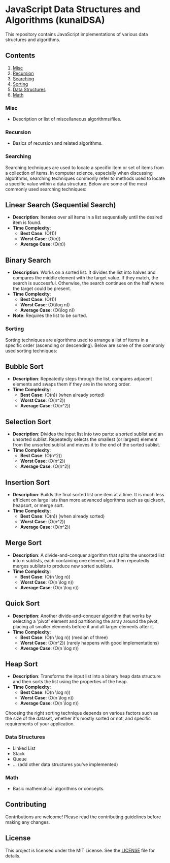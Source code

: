 # JavaScript Data Structures and Algorithms (kunalDSA)

This repository contains JavaScript implementations of various data structures and algorithms.

## Contents

1. [Misc](#misc)
2. [Recursion](#recursion)
3. [Searching](#searching)
4. [Sorting](#sorting)
5. [Data Structures](#data-structure)
6. [Math](#math)

### Misc
- Description or list of miscellaneous algorithms/files.

### Recursion
- Basics of recursion and related algorithms.

### Searching

Searching techniques are used to locate a specific item or set of items from a collection of items. In computer science, especially when discussing algorithms, searching techniques commonly refer to methods used to locate a specific value within a data structure. Below are some of the most commonly used searching techniques:

## Linear Search (Sequential Search)
- **Description**: Iterates over all items in a list sequentially until the desired item is found.
- **Time Complexity**: 
  - **Best Case**: \(O(1)\)
  - **Worst Case**: \(O(n)\)
  - **Average Case**: \(O(n)\)

## Binary Search
- **Description**: Works on a sorted list. It divides the list into halves and compares the middle element with the target value. If they match, the search is successful. Otherwise, the search continues on the half where the target could be present.
- **Time Complexity**: 
  - **Best Case**: \(O(1)\)
  - **Worst Case**: \(O(\log n)\)
  - **Average Case**: \(O(\log n)\)
- **Note**: Requires the list to be sorted.

### Sorting

Sorting techniques are algorithms used to arrange a list of items in a specific order (ascending or descending). Below are some of the commonly used sorting techniques:

## Bubble Sort
- **Description**: Repeatedly steps through the list, compares adjacent elements and swaps them if they are in the wrong order.
- **Time Complexity**: 
  - **Best Case**: \(O(n)\) (when already sorted)
  - **Worst Case**: \(O(n^2)\)
  - **Average Case**: \(O(n^2)\)

## Selection Sort
- **Description**: Divides the input list into two parts: a sorted sublist and an unsorted sublist. Repeatedly selects the smallest (or largest) element from the unsorted sublist and moves it to the end of the sorted sublist.
- **Time Complexity**: 
  - **Best Case**: \(O(n^2)\)
  - **Worst Case**: \(O(n^2)\)
  - **Average Case**: \(O(n^2)\)

## Insertion Sort
- **Description**: Builds the final sorted list one item at a time. It is much less efficient on large lists than more advanced algorithms such as quicksort, heapsort, or merge sort.
- **Time Complexity**: 
  - **Best Case**: \(O(n)\) (when already sorted)
  - **Worst Case**: \(O(n^2)\)
  - **Average Case**: \(O(n^2)\)

## Merge Sort
- **Description**: A divide-and-conquer algorithm that splits the unsorted list into n sublists, each containing one element, and then repeatedly merges sublists to produce new sorted sublists.
- **Time Complexity**: 
  - **Best Case**: \(O(n \log n)\)
  - **Worst Case**: \(O(n \log n)\)
  - **Average Case**: \(O(n \log n)\)

## Quick Sort
- **Description**: Another divide-and-conquer algorithm that works by selecting a 'pivot' element and partitioning the array around the pivot, placing all smaller elements before it and all larger elements after it.
- **Time Complexity**: 
  - **Best Case**: \(O(n \log n)\) (median of three)
  - **Worst Case**: \(O(n^2)\) (rarely happens with good implementations)
  - **Average Case**: \(O(n \log n)\)

## Heap Sort
- **Description**: Transforms the input list into a binary heap data structure and then sorts the list using the properties of the heap.
- **Time Complexity**: 
  - **Best Case**: \(O(n \log n)\)
  - **Worst Case**: \(O(n \log n)\)
  - **Average Case**: \(O(n \log n)\)

Choosing the right sorting technique depends on various factors such as the size of the dataset, whether it's mostly sorted or not, and specific requirements of your application.


### Data Structures
- Linked List
- Stack
- Queue
- ... (add other data structures you've implemented)

### Math
- Basic mathematical algorithms or concepts.

## Contributing

Contributions are welcome! Please read the contributing guidelines before making any changes.

## License

This project is licensed under the MIT License. See the [LICENSE](LICENSE) file for details.
